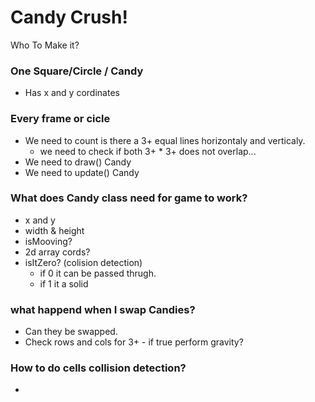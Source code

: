 # Candy Crush!

Who To Make it?

### One Square/Circle / Candy

- Has x and y cordinates

### Every frame or cicle

- We need to count is there a 3+ equal lines horizontaly and verticaly.
  - we need to check if both 3+ \* 3+ does not overlap...
- We need to draw() Candy
- We need to update() Candy

### What does Candy class need for game to work?

- x and y
- width & height
- isMooving?
- 2d array cords?
- isItZero? (colision detection)
  - if 0 it can be passed thrugh.
  - if 1 it a solid

### what happend when I swap Candies?

- Can they be swapped.
- Check rows and cols for 3+ - if true perform gravity?

### How to do cells collision detection?

-
